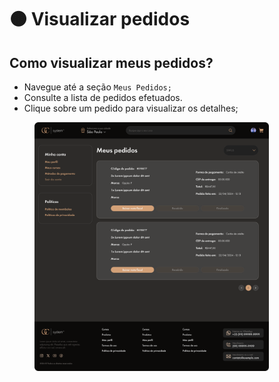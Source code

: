 # 🟤 Visualizar pedidos

## Como visualizar meus pedidos?

* Navegue até a seção `Meus Pedidos;`
* Consulte a lista de pedidos efetuados.
* Clique sobre um pedido para visualizar os detalhes;

<figure><img src="../.gitbook/assets/Meus Pedidos (1).png" alt="" width="375"><figcaption></figcaption></figure>
